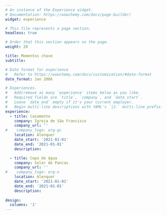 ```yaml
---
# An instance of the Experience widget.
# Documentation: https://wowchemy.com/docs/page-builder/
widget: experience

# This file represents a page section.
headless: true

# Order that this section appears on the page.
weight: 20

title: Momentos chave
subtitle:

# Date format for experience
#   Refer to https://wowchemy.com/docs/customization/#date-format
date_format: Jan 2006

# Experiences.
#   Add/remove as many `experience` items below as you like.
#   Required fields are `title`, `company`, and `date_start`.
#   Leave `date_end` empty if it's your current employer.
#   Begin multi-line descriptions with YAML's `|2-` multi-line prefix.
experience:
  - title: Casamento
    company: Igreja de São Francisco
    company_url: ''
#    company_logo: org-gc
    location: Alenquer
    date_start: '2021-01-01'
    date_end: '2021-01-01'
    description: 

  - title: Copo de água
    company: Solar de Pancas
    company_url: ''
#    company_logo: org-x
    location: Alenquer
    date_start: '2021-01-01'
    date_end: '2021-01-01'
    description: 
    
design:
  columns: '1'
---
```

